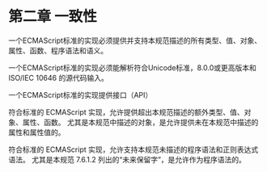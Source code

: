 # 第二章 一致性

一个ECMAScript标准的实现必须提供并支持本规范描述的所有类型、值、对象、属性、函数、程序语法和语义。

一个ECMAScript标准的实现必须能解析符合Unicode标准，8.0.0或更高版本和ISO/IEC 10646 的源代码输入。

一个ECMAScript标准的实现提供接口（API）

符合标准的 ECMAScript 实现，允许提供超出本规范描述的额外类型、值、对象、属性、函数。 尤其是本规范中描述的对象，是允许提供未在本规范中描述的属性和属性值的。

符合标准的 ECMAScript 实现，允许支持本规范未描述的程序语法和正则表达式语法。 尤其是本规范 7.6.1.2 列出的“未来保留字”，是允许作为程序语法的。



